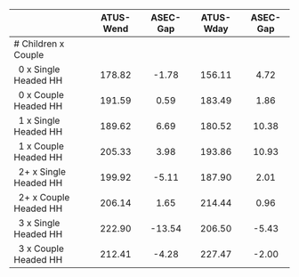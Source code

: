 
|                      |    ATUS-Wend |     ASEC-Gap |    ATUS-Wday |     ASEC-Gap |
| -------------------- | :----------: | :----------: | :----------: | :----------: |
| # Children x Couple  |              |              |              |              |
| &nbsp;&nbsp;0 x Single Headed HH |       178.82 |        -1.78 |       156.11 |         4.72 |
| &nbsp;&nbsp;0 x Couple Headed HH |       191.59 |         0.59 |       183.49 |         1.86 |
| &nbsp;&nbsp;1 x Single Headed HH |       189.62 |         6.69 |       180.52 |        10.38 |
| &nbsp;&nbsp;1 x Couple Headed HH |       205.33 |         3.98 |       193.86 |        10.93 |
| &nbsp;&nbsp;2+ x Single Headed HH |       199.92 |        -5.11 |       187.90 |         2.01 |
| &nbsp;&nbsp;2+ x Couple Headed HH |       206.14 |         1.65 |       214.44 |         0.96 |
| &nbsp;&nbsp;3 x Single Headed HH |       222.90 |       -13.54 |       206.50 |        -5.43 |
| &nbsp;&nbsp;3 x Couple Headed HH |       212.41 |        -4.28 |       227.47 |        -2.00 |

